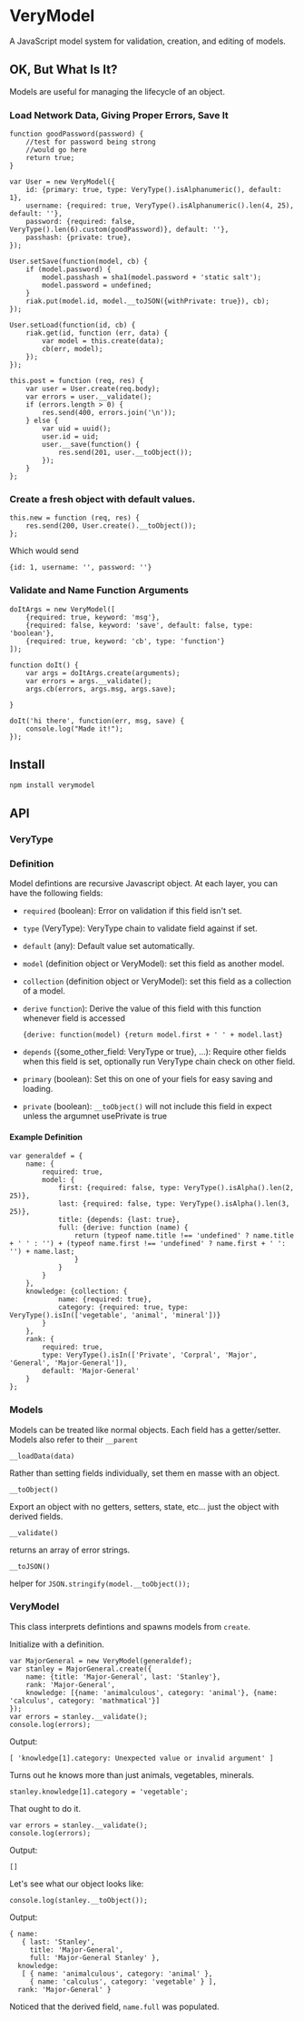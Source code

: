 VeryModel
=========

A JavaScript model system for validation, creation, and editing of models.

## OK, But What Is It?

Models are useful for managing the lifecycle of an object.

### Load Network Data, Giving Proper Errors, Save It

    function goodPassword(password) {
        //test for password being strong
        //would go here
        return true;
    }

    var User = new VeryModel({
        id: {primary: true, type: VeryType().isAlphanumeric(), default: 1},
        username: {required: true, VeryType().isAlphanumeric().len(4, 25), default: ''},
        password: {required: false, VeryType().len(6).custom(goodPassword)}, default: ''},
        passhash: {private: true},
    });

    User.setSave(function(model, cb) {
        if (model.password) {
            model.passhash = sha1(model.password + 'static salt');
            model.password = undefined;
        }
        riak.put(model.id, model.__toJSON({withPrivate: true}), cb);
    });

    User.setLoad(function(id, cb) {
        riak.get(id, function (err, data) {
            var model = this.create(data);
            cb(err, model);
        });
    });

    this.post = function (req, res) {
        var user = User.create(req.body);
        var errors = user.__validate();
        if (errors.length > 0) {
            res.send(400, errors.join('\n'));
        } else {
            var uid = uuid();
            user.id = uid;
            user.__save(function() {
                res.send(201, user.__toObject());
            });
        }
    };


### Create a fresh object with default values.

    this.new = function (req, res) {
        res.send(200, User.create().__toObject());
    };

Which would send

    {id: 1, username: '', password: ''}

### Validate and Name Function Arguments

    doItArgs = new VeryModel([
        {required: true, keyword: 'msg'},
        {required: false, keyword: 'save', default: false, type: 'boolean'},
        {required: true, keyword: 'cb', type: 'function'}
    ]);

    function doIt() {
        var args = doItArgs.create(arguments);
        var errors = args.__validate();
        args.cb(errors, args.msg, args.save);

    }

    doIt('hi there', function(err, msg, save) {
        console.log("Made it!");
    });

## Install

`npm install verymodel`

## API

### VeryType

### Definition

Model defintions are recursive Javascript object. At each layer, you can have the following fields:

* `required` (boolean): Error on validation if this field isn't set.
* `type` (VeryType): VeryType chain to validate field against if set.
* `default` (any): Default value set automatically.
* `model` (definition object or VeryModel): set this field as another model.
* `collection` (definition object or VeryModel): set this field as a collection of a model.
*  `derive` `function`): Derive the value of this field with this function whenever field is accessed

    `{derive: function(model) {return model.first + ' ' + model.last}`
* `depends` ({some_other_field: VeryType or true}, ...): Require other fields when this field is set, optionally run VeryType chain check on other field.
* `primary` (boolean): Set this on one of your fiels for easy saving and loading.
* `private` (boolean): `__toObject()` will not include this field in expect unless the argumnet usePrivate is true

#### Example Definition

    var generaldef = {
        name: {
            required: true,
            model: {
                first: {required: false, type: VeryType().isAlpha().len(2, 25)},
                last: {required: false, type: VeryType().isAlpha().len(3, 25)},
                title: {depends: {last: true},
                full: {derive: function (name) {
                    return (typeof name.title !== 'undefined' ? name.title + ' ' : '') + (typeof name.first !== 'undefined' ? name.first + ' ': '') + name.last;
                    }
                }
            }
        },
        knowledge: {collection: {
                name: {required: true},
                category: {required: true, type: VeryType().isIn(['vegetable', 'animal', 'mineral'])}
            }
        },
        rank: {
            required: true,
            type: VeryType().isIn(['Private', 'Corpral', 'Major', 'General', 'Major-General']),
            default: 'Major-General'
        }
    };

### Models

Models can be treated like normal objects. Each field has a getter/setter.
Models also refer to their `__parent`

`__loadData(data)`

Rather than setting fields individually, set them en masse with an object.

`__toObject()`

Export an object with no getters, setters, state, etc... just the object with derived fields.

`__validate()`

returns an array of error strings.

`__toJSON()`

helper for `JSON.stringify(model.__toObject());`


### VeryModel

This class interprets defintions and spawns models from `create`.

Initialize with a definition.

    var MajorGeneral = new VeryModel(generaldef);
    var stanley = MajorGeneral.create({
        name: {title: 'Major-General', last: 'Stanley'},
        rank: 'Major-General',
        knowledge: [{name: 'animalculous', category: 'animal'}, {name: 'calculus', category: 'mathmatical'}]
    });
    var errors = stanley.__validate();
    console.log(errors);

Output:

    [ 'knowledge[1].category: Unexpected value or invalid argument' ]

Turns out he knows more than just animals, vegetables, minerals.

    stanley.knowledge[1].category = 'vegetable';

That ought to do it.
    
    var errors = stanley.__validate();
    console.log(errors);

Output:

    []

Let's see what our object looks like:

    console.log(stanley.__toObject());

Output:

    { name:
       { last: 'Stanley',
         title: 'Major-General',
         full: 'Major-General Stanley' },
      knowledge:
       [ { name: 'animalculous', category: 'animal' },
         { name: 'calculus', category: 'vegetable' } ],
      rank: 'Major-General' }

Noticed that the derived field, `name.full` was populated.
